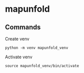 # mapunfold

## Commands

Create venv

    python -m venv mapunfold_venv

Activate venv

    source mapunfold_venv/bin/activate